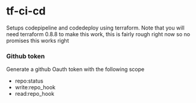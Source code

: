 # tf-ci-cd
Setups codepipeline and codedeploy using terraform. Note that you will need terraform 0.8.8 to make this work, this is fairly rough right now so no promises this works right


### Github token
Generate a github Oauth token with the following scope

 - repo:status
 - write:repo_hook
 - read:repo_hook
